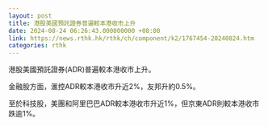 ```yaml
---
layout: post
title: 港股美國預託證券普遍較本港收市上升
date: 2024-08-24 06:26:43.000000000 +08:00
link: https://news.rthk.hk/rthk/ch/component/k2/1767454-20240824.htm
categories: rthk
---
```


港股美國預託證券(ADR)普遍較本港收市上升。

金融股方面，滙控ADR較本港收市升近2%，友邦升約0.5%。

至於科技股，美團和阿里巴巴ADR較本港收市升近1%，但京東ADR則較本港收市跌逾1%。

